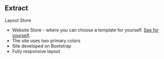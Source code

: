 ## Extract
Layout Store
- Website Store - where you can choose a template for yourself. [See for yourself](https://svayoff.github.io/Extract/).
- The site uses two primary colors
- Site developed on Bootstrap
- Fully responsive layout
